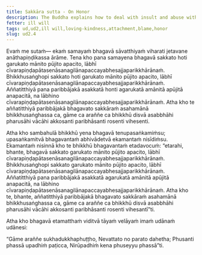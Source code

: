 ```yaml
---
title: Sakkāra sutta - On Honor
description: The Buddha explains how to deal with insult and abuse without arising resentment.
fetter: ill will
tags: ud,ud2,ill will,loving-kindness,attachment,blame,honor
slug: ud2.4
---
```


Evaṁ me sutaṁ— ekaṁ samayaṁ bhagavā sāvatthiyaṁ viharati jetavane anāthapiṇḍikassa ārāme. Tena kho pana samayena bhagavā sakkato hoti garukato mānito pūjito apacito, lābhī cīvarapiṇḍapātasenāsanagilānapaccayabhesajjaparikkhārānaṁ. Bhikkhusaṅghopi sakkato hoti garukato mānito pūjito apacito, lābhī cīvarapiṇḍapātasenāsanagilānapaccayabhesajjaparikkhārānaṁ. Aññatitthiyā pana paribbājakā asakkatā honti agarukatā amānitā apūjitā anapacitā, na lābhino cīvarapiṇḍapātasenāsanagilānapaccayabhesajjaparikkhārānaṁ. Atha kho te aññatitthiyā paribbājakā bhagavato sakkāraṁ asahamānā bhikkhusaṅghassa ca, gāme ca araññe ca bhikkhū disvā asabbhāhi pharusāhi vācāhi akkosanti paribhāsanti rosenti vihesenti.

Atha kho sambahulā bhikkhū yena bhagavā tenupasaṅkamiṁsu; upasaṅkamitvā bhagavantaṁ abhivādetvā ekamantaṁ nisīdiṁsu. Ekamantaṁ nisinnā kho te bhikkhū bhagavantaṁ etadavocuṁ: “etarahi, bhante, bhagavā sakkato garukato mānito pūjito apacito, lābhī cīvarapiṇḍapātasenāsanagilānapaccayabhesajjaparikkhārānaṁ. Bhikkhusaṅghopi sakkato garukato mānito pūjito apacito, lābhī cīvarapiṇḍapātasenāsanagilānapaccayabhesajjaparikkhārānaṁ. Aññatitthiyā pana paribbājakā asakkatā agarukatā amānitā apūjitā anapacitā, na lābhino cīvarapiṇḍapātasenāsanagilānapaccayabhesajjaparikkhārānaṁ. Atha kho te, bhante, aññatitthiyā paribbājakā bhagavato sakkāraṁ asahamānā bhikkhusaṅghassa ca, gāme ca araññe ca bhikkhū disvā asabbhāhi pharusāhi vācāhi akkosanti paribhāsanti rosenti vihesantī”ti.

Atha kho bhagavā etamatthaṁ viditvā tāyaṁ velāyaṁ imaṁ udānaṁ udānesi:

“Gāme araññe sukhadukkhaphuṭṭho,
Nevattato no parato dahetha;
Phusanti phassā upadhiṁ paṭicca,
Nirūpadhiṁ kena phuseyyu phassā”ti.
